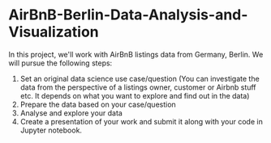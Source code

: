 # AirBnB-Berlin-Data-Analysis-and-Visualization
In this project, we'll work with AirBnB listings data from Germany, Berlin.
We will pursue the following steps:
1. Set an original data science use case/question (You can investigate the data from the perspective of a listings owner, customer or Airbnb stuff etc. It depends on what you want to explore and find out in the data)
2. Prepare the data based on your case/question
3. Analyse and explore your data 
4. Create a presentation of your work and submit it along with your code in Jupyter notebook.

